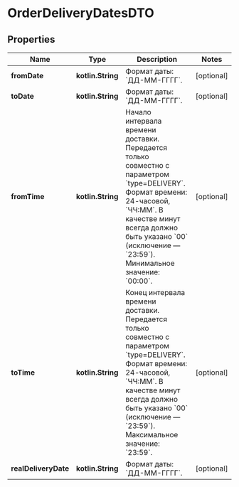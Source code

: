 
# OrderDeliveryDatesDTO

## Properties
| Name | Type | Description | Notes |
| ------------ | ------------- | ------------- | ------------- |
| **fromDate** | **kotlin.String** | Формат даты: &#x60;ДД-ММ-ГГГГ&#x60;.  |  [optional] |
| **toDate** | **kotlin.String** | Формат даты: &#x60;ДД-ММ-ГГГГ&#x60;.  |  [optional] |
| **fromTime** | **kotlin.String** | Начало интервала времени доставки.  Передается только совместно с параметром &#x60;type&#x3D;DELIVERY&#x60;.  Формат времени: 24-часовой, &#x60;ЧЧ:ММ&#x60;. В качестве минут всегда должно быть указано &#x60;00&#x60; (исключение — &#x60;23:59&#x60;).  Минимальное значение: &#x60;00:00&#x60;.  |  [optional] |
| **toTime** | **kotlin.String** | Конец интервала времени доставки.  Передается только совместно с параметром &#x60;type&#x3D;DELIVERY&#x60;.  Формат времени: 24-часовой, &#x60;ЧЧ:ММ&#x60;. В качестве минут всегда должно быть указано &#x60;00&#x60; (исключение — &#x60;23:59&#x60;).  Максимальное значение: &#x60;23:59&#x60;.  |  [optional] |
| **realDeliveryDate** | **kotlin.String** | Формат даты: &#x60;ДД-ММ-ГГГГ&#x60;.  |  [optional] |



